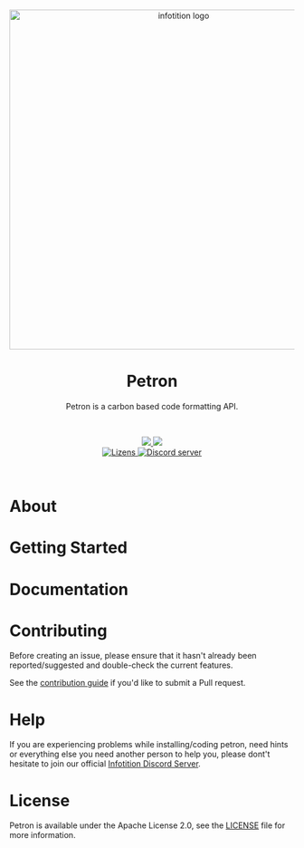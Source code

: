 <div align="center">
  <br />
  <p>
    <a href="https://infotition.de"><img src="https://i.imgur.com/JopXqvx.png" width=600px alt="infotition logo" /></a>
  </p>
  <h1>Petron</h1>
  <p>Petron is a carbon based code formatting API.</p>
  <br>
  <p>
    <a href="https://david-dm.org/Infotition/petron" title="dependencies status">
      <img src="https://status.david-dm.org/gh/Infotition/petron.svg"/>
    </a>
    <a href="https://david-dm.org/Infotition/petron?type=dev" title="devDependencies status">
      <img src="https://status.david-dm.org/gh/Infotition/petron.svg?type=dev"/>
    </a>
    <br>
    <a href="https://github.com/Infotition/petron/blob/main/LICENSE">
      <img src="https://img.shields.io/github/license/Infotition/petron" alt="Lizens" />
    </a> 
    <a href="https://discord.gg/NpxrDGYDwV">
      <img src="https://img.shields.io/discord/792139920260464670?color=7289da&logo=discord&logoColor=white" alt="Discord server" />
    </a>
  </p>
  <br>
</div>


# About
# Getting Started

# Documentation
# Contributing

Before creating an issue, please ensure that it hasn't already been reported/suggested and double-check the current features.

See the [contribution guide](https://github.com/Infotition/petron/blob/main/.github/CONTRIBUTING.md) if you'd like to submit a Pull request.

# Help

If you are experiencing problems while installing/coding petron, need hints or everything else you need another person to help you, please dont't hesitate to join our official [Infotition Discord Server](https://discord.gg/NpxrDGYDwV).

# License

Petron is available under the Apache License 2.0, see the [LICENSE](https://github.com/Infotition/petron/blob/main/LICENSE) file for more information.
